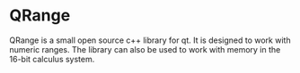 # QRange
QRange is a small open source c++ library for qt. It is designed to work with numeric ranges. The library can also be used to work with memory in the 16-bit calculus system.
